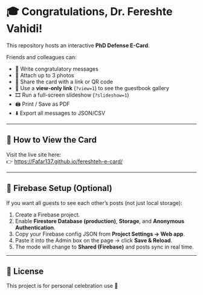 # 🎓 Congratulations, Dr. Fereshte Vahidi!

This repository hosts an interactive **PhD Defense E-Card**.

Friends and colleagues can:
- 💌 Write congratulatory messages  
- 📸 Attach up to 3 photos  
- 📱 Share the card with a link or QR code  
- 👀 Use a **view-only link** (`?view=1`) to see the guestbook gallery  
- 🎞️ Run a full-screen slideshow (`?slideshow=1`)  
- 🖨️ Print / Save as PDF  
- ⬇️ Export all messages to JSON/CSV  

---
## 🚀 How to View the Card
Visit the live site here:  
👉 https://Fafar137.github.io/fereshteh-e-card/

---

## 🔧 Firebase Setup (Optional)
If you want all guests to see each other’s posts (not just local storage):

1. Create a Firebase project.  
2. Enable **Firestore Database (production)**, **Storage**, and **Anonymous Authentication**.  
3. Copy your Firebase config JSON from **Project Settings → Web app**.  
4. Paste it into the Admin box on the page → click **Save & Reload**.  
5. The mode will change to **Shared (Firebase)** and posts sync in real time.

---

## 📝 License
This project is for personal celebration use 🎉
